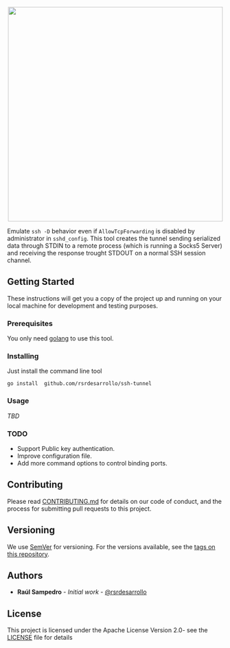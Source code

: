 <p align="center">
    <img width=500 src="logo-full.png?raw=true">
</p>

Emulate `ssh -D` behavior even if `AllowTcpForwarding` is disabled by administrator in `sshd_config`. This tool creates 
the tunnel sending serialized data through STDIN to a remote process (which is running a Socks5 Server) and receiving
the response trought STDOUT on a normal SSH session channel.

## Getting Started

These instructions will get you a copy of the project up and running on your local machine for development and testing 
purposes.

### Prerequisites

You only need [golang](https://golang.org/dl/) to use this tool.

### Installing

Just install the command line tool

```
go install  github.com/rsrdesarrollo/ssh-tunnel
```

### Usage

*TBD*

### TODO

* Support Public key authentication.
* Improve configuration file.
* Add more command options to control binding ports.

## Contributing

Please read [CONTRIBUTING.md](https://github.com/rsrdesarrollo/ssh-tunnel/contributors) for details on our code of 
conduct, and the process for submitting pull requests to this project.

## Versioning

We use [SemVer](http://semver.org/) for versioning. For the versions available, see the 
[tags on this repository](https://github.com/your/project/tags).

## Authors

* **Raúl Sampedro** - *Initial work* - [@rsrdesarrollo](https://github.com/rsrdesarrollo)

## License

This project is licensed under the Apache License Version 2.0- see the [LICENSE](LICENSE) file for details
